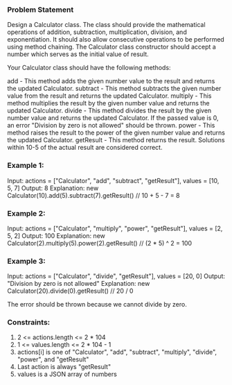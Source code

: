 ### Problem Statement
Design a Calculator class. The class should provide the mathematical operations of addition, subtraction, multiplication, division, and exponentiation. It should also allow consecutive operations to be performed using method chaining. The Calculator class constructor should accept a number which serves as the initial value of result.

Your Calculator class should have the following methods:

add - This method adds the given number value to the result and returns the updated Calculator.
subtract - This method subtracts the given number value from the result and returns the updated Calculator.
multiply - This method multiplies the result  by the given number value and returns the updated Calculator.
divide - This method divides the result by the given number value and returns the updated Calculator. If the passed value is 0, an error "Division by zero is not allowed" should be thrown.
power - This method raises the result to the power of the given number value and returns the updated Calculator.
getResult - This method returns the result.
Solutions within 10-5 of the actual result are considered correct.

### Example 1:
Input: actions = ["Calculator", "add", "subtract", "getResult"], values = [10, 5, 7]
Output: 8
Explanation: 
new Calculator(10).add(5).subtract(7).getResult() // 10 + 5 - 7 = 8

### Example 2:
Input: actions = ["Calculator", "multiply", "power", "getResult"], values = [2, 5, 2]
Output: 100
Explanation: 
new Calculator(2).multiply(5).power(2).getResult() // (2 * 5) ^ 2 = 100

### Example 3:
Input: actions = ["Calculator", "divide", "getResult"], values = [20, 0]
Output: "Division by zero is not allowed"
Explanation: 
new Calculator(20).divide(0).getResult() // 20 / 0 

The error should be thrown because we cannot divide by zero.

### Constraints:
1. 2 <= actions.length <= 2 * 104
2. 1 <= values.length <= 2 * 104 - 1
3. actions[i] is one of "Calculator", "add", "subtract", "multiply", "divide", "power", and "getResult"
4. Last action is always "getResult"
5. values is a JSON array of numbers